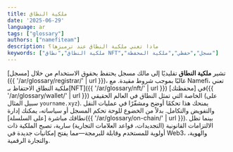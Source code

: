 ```yaml
---
title: ملكية النطاق
date: '2025-06-29'
language: ar
tags: ["glossary"]
authors: ["namefiteam"]
description: ماذا تعني ملكية النطاق عند ترميزها؟
keywords: ["ملكية النطاق","نطاق NFT","مسجل","حفظي","ملكية المحفظة"]
---
```


تشير **ملكية النطاق** تقليديًا إلى مالك مسجل يحتفظ بحقوق الاستخدام من خلال [مسجل]({{ '/ar/glossary/registrar/' | url }})، غالبًا بموجب شروط مقيدة. مع Namefi، تعني ملكية النطاق الاحتفاظ بـ[NFT]({{ '/ar/glossary/nft/' | url }}) في [محفظتك]({{ '/ar/glossary/wallet/' | url }}) الخاصة التي تمثل النطاق في العالم الحقيقي (على سبيل المثال `yourname.xyz`). يمنحك هذا تحكمًا أوضح ومشفّرًا في عمليات النقل والتفويض والتكامل. بدلاً من الخضوع للوحة تحكم المسجل أو سياساته، يمكنك إدارة نطاقك مباشرة [على السلسلة]({{ '/ar/glossary/on-chain/' | url }}). بينما تظل الالتزامات القانونية (التجديدات، قواعد العلامات التجارية) سارية، تصبح الملكية ذات أولوية للمستخدم وقابلة للبرمجة—مما يفتح إمكانيات جديدة في Web3، والهوية، والتجارة الرقمية.